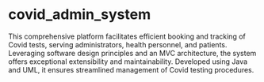 # covid_admin_system
This comprehensive platform facilitates efficient booking and tracking of Covid tests, serving administrators, health personnel, and patients. Leveraging software design principles and an MVC architecture, the system offers exceptional extensibility and maintainability. Developed using Java and UML, it ensures streamlined management of Covid testing procedures.
